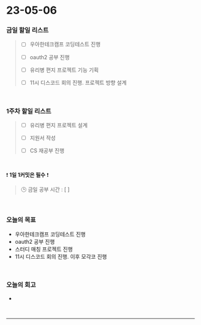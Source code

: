 # 23-05-06
### 금일 할일 리스트
> - [ ]  우아한테크캠프 코딩테스트 진행
>
> - [ ]  oauth2 공부 진행
>
> - [ ]  유리병 편지 프로젝트 기능 기획
>
> - [ ]  11시 디스코드 회의 진행. 프로젝트 방향 설계


<br/>

### 1주차 할일 리스트  
> - [ ]  유리병 편지 프로젝트 설계
>
> - [ ]  지원서 작성
>
> - [ ]  CS 재공부 진행

<br/>

❗ **1일 1커밋은 필수** ❗
> 🕒 금일 공부 시간 : [  ]
  
<br/>

### 오늘의 목표
- 우아한테크캠프 코딩테스트 진행
- oauth2 공부 진행
- 스터디 매칭 프로젝트 진행
- 11시 디스코드 회의 진행. 이후 모각코 진행

<br>

### 오늘의 회고
- 

<br/>

------------  

